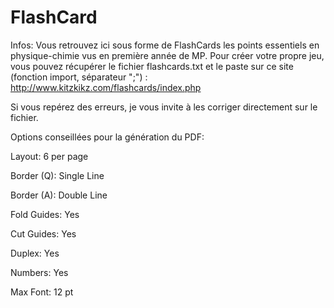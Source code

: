 # FlashCard


Infos:
	Vous retrouvez ici sous forme de FlashCards les points essentiels en physique-chimie vus en première année de MP.
	Pour créer votre propre jeu, vous pouvez récupérer le fichier flashcards.txt et le paste sur ce site (fonction import, séparateur ";") : 		http://www.kitzkikz.com/flashcards/index.php


Si vous repérez des erreurs, je vous invite à les corriger directement sur le fichier.








Options conseillées pour la génération du PDF:

  Layout:	6 per page
	
  Border (Q):	Single Line

  Border (A):	Double Line

  Fold Guides:	Yes

  Cut Guides:	Yes

  Duplex:	Yes

  Numbers:	Yes

  Max Font:	12 pt


